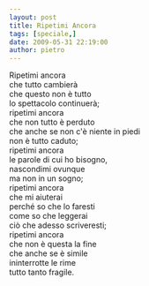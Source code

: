 ```yaml
---
layout: post
title: Ripetimi Ancora
tags: [speciale,]
date: 2009-05-31 22:19:00
author: pietro
---
```

Ripetimi ancora<br/>che tutto cambierà<br/>che questo non è tutto<br/>lo spettacolo continuerà;<br/>ripetimi ancora<br/>che non tutto è perduto<br/>che anche se non c'è niente in piedi<br/>non è tutto caduto;<br/>ripetimi ancora<br/>le parole di cui ho bisogno,<br/>nascondimi ovunque<br/>ma non in un sogno;<br/>ripetimi ancora<br/>che mi aiuterai<br/>perché so che lo faresti<br/>come so che leggerai<br/>ciò che adesso scriveresti;<br/>ripetimi ancora<br/>che non è questa la fine<br/>che anche se è simile<br/>ininterrotte le rime<br/>tutto tanto fragile.
